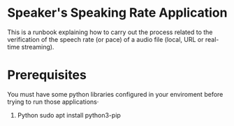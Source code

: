 # Speaker's Speaking Rate Application

This is a runbook explaining how to carry out the process related to the verification of the speech rate (or pace) of a audio file (local, URL or real-time streaming).

# Prerequisites

You must have some python libraries configured in your enviroment before trying to run those applications·

1. Python
  sudo apt install python3-pip
